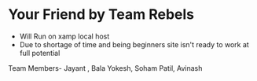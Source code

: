 # Your Friend by Team Rebels
* Will Run on xamp local host
* Due to shortage of time and being beginners site isn't ready to work at full potential

Team Members- Jayant , Bala Yokesh, Soham Patil, Avinash
